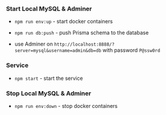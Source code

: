 ### Start Local MySQL & Adminer

- `npm run env:up`    - start docker containers
- `npm run db:push`   - push Prisma schema to the database

- use Adminer on `http://localhost:8888/?server=mysql&username=admin&db=db` with password `P@ssw0rd`

### Service

- `npm start`         - start the service

### Stop Local MySQL & Adminer

- `npm run env:down`  - stop docker containers